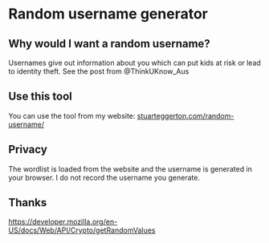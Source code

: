 # Random username generator
## Why would I want a random username?
Usernames give out information about you which can put kids at risk or lead to identity theft. See the post from @ThinkUKnow_Aus

## Use this tool
You can use the tool from my website: [stuarteggerton.com/random-username/](https://stuarteggerton.com/random-username/)


## Privacy
The wordlist is loaded from the website and the username is generated in your browser. I do not record the username you generate. 


## Thanks
https://developer.mozilla.org/en-US/docs/Web/API/Crypto/getRandomValues
